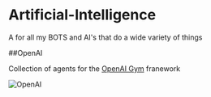 # Artificial-Intelligence

A for all my BOTS and AI's that do a wide variety of things

##OpenAI

Collection of agents for the [OpenAI Gym](https://github.com/openai/gym) franework

![OpenAI](http://i.imgur.com/vJClgXJ.png)
